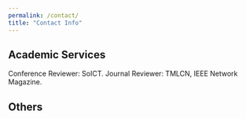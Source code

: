 ```yaml
---
permalink: /contact/
title: "Contact Info"
---
```


## Academic Services

Conference Reviewer: SoICT. 
Journal Reviewer: TMLCN, IEEE Network Magazine.

## Others



